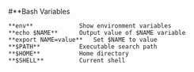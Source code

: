 #**Bash Variables

	**env** 			Show environment variables
	**echo $NAME**	 	Output value of $NAME variable
	**export NAME=value**	Set $NAME to value
	**$PATH** 			Executable search path
	**$HOME** 			Home directory
	**$SHELL** 			Current shell